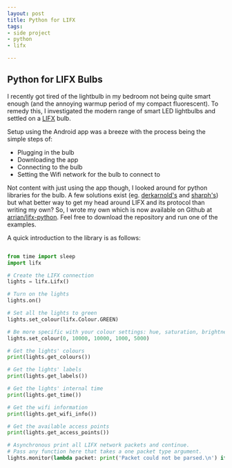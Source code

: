 ```yaml
---
layout: post
title: Python for LIFX
tags:
- side project
- python
- lifx

---
```


## Python for LIFX Bulbs 

I recently got tired of the lightbulb in my bedroom not being quite smart enough (and the annoying warmup period of my compact fluorescent). To remedy this, I investigated the modern range of smart LED lightbulbs and settled on a [LIFX](http://lifx.co/) bulb.

Setup using the Android app was a breeze with the process being the simple steps of: 
-   Plugging in the bulb
-   Downloading the app
-   Connecting to the bulb
-   Setting the Wifi network for the bulb to connect to

Not content with just using the app though, I looked around for python libraries for the bulb. A few solutions exist (eg. [derkarnold's](https://github.com/derkarnold/pylifx) and [sharph's](https://github.com/sharph/lifx-python)) but what better way to get my head around LIFX and its protocol than writing my own? So, I wrote my own which is now available on Github at [arrian/lifx-python](https://github.com/arrian/lifx-python). Feel free to download the repository and run one of the examples.

A quick introduction to the library is as follows:
```python

from time import sleep
import lifx

# Create the LIFX connection
lights = lifx.Lifx()

# Turn on the lights
lights.on()

# Set all the lights to green
lights.set_colour(lifx.Colour.GREEN)

# Be more specific with your colour settings: hue, saturation, brightness, kelvin, transition_duration
lights.set_colour(0, 10000, 10000, 1000, 5000)

# Get the lights' colours
print(lights.get_colours())

# Get the lights' labels
print(lights.get_labels())

# Get the lights' internal time
print(lights.get_time())

# Get the wifi information
print(lights.get_wifi_info())

# Get the available access points
print(lights.get_access_points())

# Asynchronous print all LIFX network packets and continue.
# Pass any function here that takes a one packet type argument.
lights.monitor(lambda packet: print('Packet could not be parsed.\n') if packet is None else print(str(packet) + '\n'))

```
